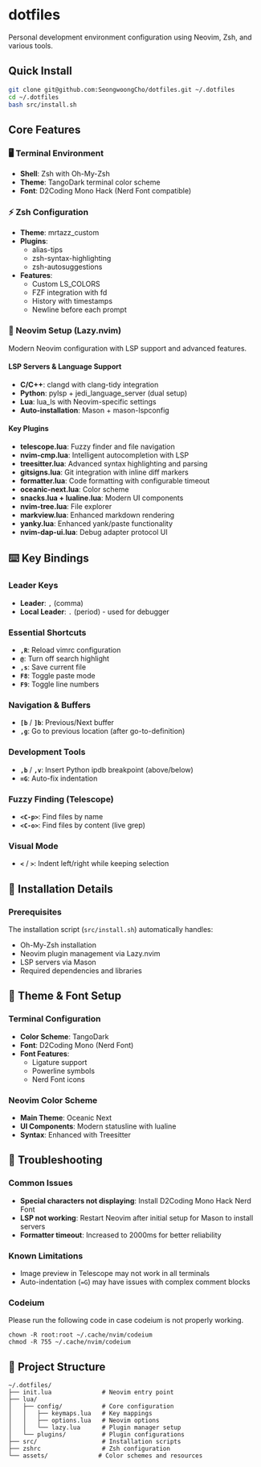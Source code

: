 # dotfiles

Personal development environment configuration using Neovim, Zsh, and various tools.

## Quick Install

```bash
git clone git@github.com:SeongwoongCho/dotfiles.git ~/.dotfiles
cd ~/.dotfiles
bash src/install.sh
```

## Core Features

### 🖥️ Terminal Environment
- **Shell**: Zsh with Oh-My-Zsh
- **Theme**: TangoDark terminal color scheme
- **Font**: D2Coding Mono Hack (Nerd Font compatible)

### ⚡ Zsh Configuration
- **Theme**: mrtazz_custom
- **Plugins**: 
  - alias-tips
  - zsh-syntax-highlighting  
  - zsh-autosuggestions
- **Features**:
  - Custom LS_COLORS
  - FZF integration with fd
  - History with timestamps
  - Newline before each prompt

### 🚀 Neovim Setup (Lazy.nvim)
Modern Neovim configuration with LSP support and advanced features.

#### LSP Servers & Language Support
- **C/C++**: clangd with clang-tidy integration
- **Python**: pylsp + jedi_language_server (dual setup)
- **Lua**: lua_ls with Neovim-specific settings
- **Auto-installation**: Mason + mason-lspconfig

#### Key Plugins
- **telescope.lua**: Fuzzy finder and file navigation
- **nvim-cmp.lua**: Intelligent autocompletion with LSP
- **treesitter.lua**: Advanced syntax highlighting and parsing
- **gitsigns.lua**: Git integration with inline diff markers
- **formatter.lua**: Code formatting with configurable timeout
- **oceanic-next.lua**: Color scheme
- **snacks.lua + lualine.lua**: Modern UI components
- **nvim-tree.lua**: File explorer
- **markview.lua**: Enhanced markdown rendering
- **yanky.lua**: Enhanced yank/paste functionality
- **nvim-dap-ui.lua**: Debug adapter protocol UI  

## ⌨️ Key Bindings

### Leader Keys
- **Leader**: `,` (comma)
- **Local Leader**: `.` (period) - used for debugger

### Essential Shortcuts
- **`,R`**: Reload vimrc configuration
- **`@`**: Turn off search highlight  
- **`,s`**: Save current file
- **`F8`**: Toggle paste mode
- **`F9`**: Toggle line numbers

### Navigation & Buffers
- **`[b`** / **`]b`**: Previous/Next buffer
- **`,g`**: Go to previous location (after go-to-definition)

### Development Tools
- **`,b`** / **`,v`**: Insert Python ipdb breakpoint (above/below)
- **`=G`**: Auto-fix indentation

### Fuzzy Finding (Telescope)
- **`<C-p>`**: Find files by name
- **`<C-o>`**: Find files by content (live grep)

### Visual Mode
- **`<`** / **`>`**: Indent left/right while keeping selection

## 🔧 Installation Details

### Prerequisites
The installation script (`src/install.sh`) automatically handles:
- Oh-My-Zsh installation
- Neovim plugin management via Lazy.nvim
- LSP servers via Mason
- Required dependencies and libraries

## 🎨 Theme & Font Setup

### Terminal Configuration
- **Color Scheme**: TangoDark
- **Font**: D2Coding Mono (Nerd Font)
- **Font Features**: 
  - Ligature support
  - Powerline symbols
  - Nerd Font icons

### Neovim Color Scheme
- **Main Theme**: Oceanic Next
- **UI Components**: Modern statusline with lualine
- **Syntax**: Enhanced with Treesitter

## 🚨 Troubleshooting

### Common Issues
- **Special characters not displaying**: Install D2Coding Mono Hack Nerd Font
- **LSP not working**: Restart Neovim after initial setup for Mason to install servers
- **Formatter timeout**: Increased to 2000ms for better reliability

### Known Limitations  
- Image preview in Telescope may not work in all terminals
- Auto-indentation (`=G`) may have issues with complex comment blocks

### Codeium
Please run the following code in case codeium is not properly working. 

```
chown -R root:root ~/.cache/nvim/codeium
chmod -R 755 ~/.cache/nvim/codeium
```

## 📁 Project Structure

```
~/.dotfiles/
├── init.lua              # Neovim entry point
├── lua/
│   ├── config/           # Core configuration
│   │   ├── keymaps.lua   # Key mappings
│   │   ├── options.lua   # Neovim options  
│   │   └── lazy.lua      # Plugin manager setup
│   └── plugins/          # Plugin configurations
├── src/                  # Installation scripts
├── zshrc                 # Zsh configuration
└── assets/              # Color schemes and resources
```
